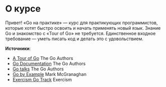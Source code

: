 # О курсе

Привет! «Go на практике» — курс для практикующих программистов, которые хотят быстро освоить и начать применять новый
язык. Знание Go и знакомство с «Tour of Go» не требуется. Единственное входное требование — уметь писать код и делать
это с удовольствием.

**Источники**:

* [A Tour of Go](https://github.com/golang/tour/) The Go Authors
* [Go Documentation](https://go.dev/doc/) The Go Authors
* [Go talks](https://go.dev/talks/) The Go Authors
* [Go by Example](https://github.com/mmcgrana/gobyexample) Mark McGranaghan
* [Exercism Go Track](https://github.com/exercism/go) Exercism